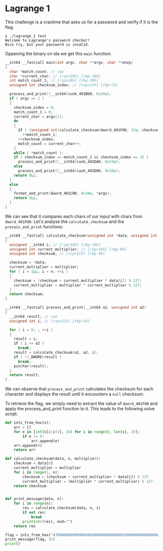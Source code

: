 # Lagrange 1

This challenge is a crackme that asks us for a password and verify if it is the flag:
```
❯ ./lagrange_1 test
Welcome to Lagrange's password checker!
Nice try, but your password is invalid.
```

Oppening the binary on ida we get this `main` function:

```c
__int64 __fastcall main(int argc, char **argv, char **envp)
{
  char *match_count; // rax
  char *current_char; // [rsp+20h] [rbp-18h]
  int match_count_1; // [rsp+28h] [rbp-10h]
  unsigned int checksum_index; // [rsp+2Ch] [rbp-Ch]

  process_and_print((__int64)&unk_401B60, 0x28u);
  if ( argc == 2 )
  {
    checksum_index = 0;
    match_count_1 = 0;
    current_char = argv[1];
    do
    {
      if ( (unsigned int)calculate_checksum(dword_401F00, 32u, checksum_index) == (unsigned __int8)*current_char )
        ++match_count_1;
      ++checksum_index;
      match_count = current_char++;
    }
    while ( *match_count );
    if ( checksum_index == match_count_1 && checksum_index == 32 )
      process_and_print((__int64)&unk_401DA0, 0x53u);
    else
      process_and_print((__int64)&unk_401D00, 0x28u);
    return 0LL;
  }
  else
  {
    format_and_print(dword_401C00, 0x3Au, *argv);
    return 1LL;
  }
}
```
We can see that it compares each chars of our input with chars from `dword_401F00`. Let's analyse the `calculate_checksum` and the `process_and_print` functions:

```c
__int64 __fastcall calculate_checksum(unsigned int *data, unsigned int n, unsigned int multiplier)
{
  unsigned __int64 i; // [rsp+10h] [rbp-10h]
  unsigned int current_multiplier; // [rsp+18h] [rbp-8h]
  unsigned int checksum; // [rsp+1Ch] [rbp-4h]

  checksum = *data;
  current_multiplier = multiplier;
  for ( i = 1LL; i < n; ++i )
  {
    checksum = (checksum + current_multiplier * data[i]) % 127;
    current_multiplier = multiplier * current_multiplier % 127;
  }
  return checksum;
}
```

```c
__int64 __fastcall process_and_print(__int64 a1, unsigned int a2)
{
  __int64 result; // rax
  unsigned int i; // [rsp+1Ch] [rbp-Ch]

  for ( i = 0; ; ++i )
  {
    result = i;
    if ( i >= a2 )
      break;
    result = calculate_checksum(a1, a2, i);
    if ( !(_DWORD)result )
      break;
    putchar(result);
  }
  return result;
}
```

We can observe that `process_and_print` calculates the checksum for each character and displays the result until it encounters a `null` checksum.


To retrieve the flag, we simply need to extract the value of `dword_401F00` and apply the process_and_print function to it.
This leads to the following solve script:

```py
def ints_from_hex(s):
    arr = []
    for e in [int(s[i:i+2], 16) for i in range(0, len(s), 2)]:
        if e != 0:
            arr.append(e)
    arr.append(0)
    return arr

def calculate_checksum(data, n, multiplier):
    checksum = data[0]
    current_multiplier = multiplier
    for i in range(1, n):
        checksum = (checksum + current_multiplier * data[i]) % 127
        current_multiplier = (multiplier * current_multiplier) % 127
    return checksum


def print_message(data, n):
    for i in range(n):
        res = calculate_checksum(data, n, i)
        if not res:
            break
        print(chr(res), end="")
    return res

flag = ints_from_hex("47000000090000004b000000680000003600000004000000620000002b00000049000000690000001d0000006e0000004f0000002a000000350000001e00000071000000780000005b00000049000000790000001c0000001f000000230000001d0000004a000000290000004900000076000000650000007500000057000000")
print_message(flag, 32)
print()
```
